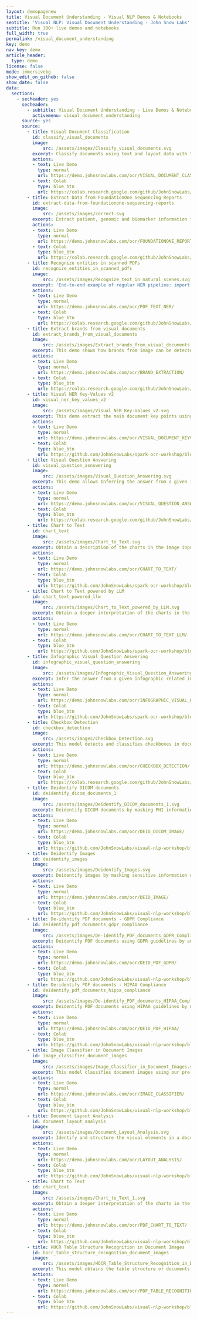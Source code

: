```yaml
---
layout: demopagenew
title: Visual Document Understanding - Visual NLP Demos & Notebooks
seotitle: 'Visual NLP: Visual Document Understanding - John Snow Labs'
subtitle: Run 300+ live demos and notebooks
full_width: true
permalink: /visual_document_understanding
key: demo
nav_key: demo
article_header:
  type: demo
license: false
mode: immersivebg
show_edit_on_github: false
show_date: false
data:
  sections:  
    - secheader: yes
      secheader:
        - subtitle: Visual Document Understanding - Live Demos & Notebooks
          activemenu: visual_document_understanding
      source: yes
      source: 
        - title: Visual Document Classification
          id: classify_visual_documents
          image: 
              src: /assets/images/Classify_visual_documents.svg
          excerpt: Classify documents using text and layout data with the new features offered by Spark OCR.
          actions:
          - text: Live Demo
            type: normal
            url: https://demo.johnsnowlabs.com/ocr/VISUAL_DOCUMENT_CLASSIFY/
          - text: Colab
            type: blue_btn
            url: https://colab.research.google.com/github/JohnSnowLabs/spark-ocr-workshop/blob/master/jupyter/SparkOCRVisualDocumentClassifier.ipynb        
        - title: Extract Data from FoundationOne Sequencing Reports
          id: extract-data-from-foundationone-sequencing-reports
          image: 
              src: /assets/images/correct.svg
          excerpt: Extract patient, genomic and biomarker information from FoundationOne Sequencing Reports.
          actions:
          - text: Live Demo
            type: normal
            url: https://demo.johnsnowlabs.com/ocr/FOUNDATIONONE_REPORT_PARSING/
          - text: Colab
            type: blue_btn
            url: https://colab.research.google.com/github/JohnSnowLabs/spark-nlp-workshop/blob/master/tutorials/streamlit_notebooks/ocr/FOUNDATIONONE_REPORT_PARSING.ipynb 
        - title: Recognize entities in scanned PDFs
          id: recognize_entities_in_scanned_pdfs
          image: 
              src: /assets/images/Recognize_text_in_natural_scenes.svg
          excerpt: 'End-to-end example of regular NER pipeline: import scanned images from cloud storage, preprocess them for improving their quality, recognize text using Spark OCR, correct the spelling mistakes for improving OCR results and finally run NER for extracting entities.'
          actions:
          - text: Live Demo
            type: normal
            url: https://demo.johnsnowlabs.com/ocr/PDF_TEXT_NER/
          - text: Colab
            type: blue_btn
            url: https://colab.research.google.com/github/JohnSnowLabs/spark-nlp-workshop/blob/master/tutorials/streamlit_notebooks/ocr/PDF_TEXT_NER.ipynb
        - title: Extract brands from visual documents
          id: extract_brands_from_visual_documents 
          image: 
              src: /assets/images/Extract_brands_from_visual_documents.svg
          excerpt: This demo shows how brands from image can be detected using Spark OCR.
          actions:
          - text: Live Demo
            type: normal
            url: https://demo.johnsnowlabs.com/ocr/BRAND_EXTRACTION/
          - text: Colab
            type: blue_btn
            url: https://colab.research.google.com/github/JohnSnowLabs/spark-nlp-workshop/blob/master/tutorials/streamlit_notebooks/ocr/BRAND_EXTRACTION.ipynb
        - title: Visual NER Key-Values v2
          id: visual_ner_key_values_v2 
          image: 
              src: /assets/images/Visual_NER_Key-Values_v2.svg
          excerpt: This demo extract the main document key points using our pre-trained Spark OCR model. 
          actions:
          - text: Live Demo
            type: normal
            url: https://demo.johnsnowlabs.com/ocr/VISUAL_DOCUMENT_KEYVALUES_NER_LILT/
          - text: Colab
            type: blue_btn
            url: https://github.com/JohnSnowLabs/spark-ocr-workshop/blob/master/jupyter/SparkOCRVisualDocumentNer-FormParsing.ipynb
        - title: Visual Question Answering
          id: visual_question_asnswering
          image: 
              src: /assets/images/Visual_Question_Answering.svg
          excerpt: This demo allows Inferring the answer from a given image and a text-based question by using our pre-trained Spark OCR models.
          actions:
          - text: Live Demo
            type: normal
            url: https://demo.johnsnowlabs.com/ocr/VISUAL_QUESTION_ANSWERING/
          - text: Colab
            type: blue_btn
            url: https://colab.research.google.com/github/JohnSnowLabs/spark-ocr-workshop/blob/master/jupyter/Cards/SparkOcrVisualQuestionAnswering.ipynb
        - title: Chart to Text
          id: chart_text
          image: 
              src: /assets/images/Chart_to_Text.svg
          excerpt: Obtain a description of the charts in the image input document by using our Spark OCR model.
          actions:
          - text: Live Demo
            type: normal
            url: https://demo.johnsnowlabs.com/ocr/CHART_TO_TEXT/
          - text: Colab
            type: blue_btn
            url: https://github.com/JohnSnowLabs/spark-ocr-workshop/blob/master/jupyter/SparkOcrChartToTextTable.ipynb
        - title: Chart to Text powered by LLM
          id: chart_text_powered_llm
          image: 
              src: /assets/images/Chart_to_Text_powered_by_LLM.svg
          excerpt: Obtain a deeper interpretation of the charts in the image input document by using our Spark OCR model powered by LLM. 
          actions:
          - text: Live Demo
            type: normal
            url: https://demo.johnsnowlabs.com/ocr/CHART_TO_TEXT_LLM/
          - text: Colab
            type: blue_btn
            url: https://github.com/JohnSnowLabs/spark-ocr-workshop/blob/master/jupyter/Cards/SparkOcrChartToTextLLM.ipynb
        - title: Infographic Visual Question Answering
          id: infographic_visual_question_answering
          image: 
              src: /assets/images/Infographic_Visual_Question_Answering.svg
          excerpt: Infer the answer from a given infographic related image and a text-based question by using our pre-trained Spark OCR model.
          actions:
          - text: Live Demo
            type: normal
            url: https://demo.johnsnowlabs.com/ocr/INFOGRAPHIC_VISUAL_QUESTION_ANSWERING/
          - text: Colab
            type: blue_btn
            url: https://github.com/JohnSnowLabs/spark-ocr-workshop/blob/208cebd1353c5b194baadbcea6e32c292eb46a08/jupyter/Cards/SparkOCRInfographicsVisualQuestionAnswering.ipynb
        - title: Checkbox Detection
          id: checkbox_detection
          image: 
              src: /assets/images/Checkbox_Detection.svg
          excerpt: This model detects and classifies checkboxes in document images using our pre-trained Spark OCR model.
          actions:
          - text: Live Demo
            type: normal
            url: https://demo.johnsnowlabs.com/ocr/CHECKBOX_DETECTION/
          - text: Colab
            type: blue_btn
            url: https://colab.research.google.com/github/JohnSnowLabs/spark-ocr-workshop/blob/master/jupyter/SparkOcrCheckBoxDetection.ipynb
        - title: Deidentify DICOM documents
          id: deidentify_dicom_documents_1
          image: 
              src: /assets/images/Deidentify_DICOM_documents_1.svg
          excerpt: Deidentify DICOM documents by masking PHI information on the image and by either masking or obfuscating PHI from the metadata.
          actions:
          - text: Live Demo
            type: normal
            url: https://demo.johnsnowlabs.com/ocr/DEID_DICOM_IMAGE/
          - text: Colab
            type: blue_btn
            url: https://github.com/JohnSnowLabs/visual-nlp-workshop/blob/master/jupyter/SparkOcrImageDeIdentification.ipynb
        - title: Deidentify Images
          id: deidentify_images
          image: 
              src: /assets/images/Deidentify_Images.svg
          excerpt: Deidentify images by masking sensitive information on the image and by either masking or obfuscating.
          actions:
          - text: Live Demo
            type: normal
            url: https://demo.johnsnowlabs.com/ocr/DEID_IMAGE/
          - text: Colab
            type: blue_btn
            url: https://github.com/JohnSnowLabs/visual-nlp-workshop/blob/master/jupyter/SparkOcrImageDeIdentification.ipynb
        - title: De-identify PDF documents - GDPR Compliance
          id: deidentify_pdf_documents_gdpr_compliance
          image: 
              src: /assets/images/De-identify_PDF_documents_GDPR_Compliance.svg
          excerpt: Deidentify PDF documents using GDPR guidelines by anonymizing PHI information using out of the box Spark NLP models.
          actions:
          - text: Live Demo
            type: normal
            url: https://demo.johnsnowlabs.com/ocr/DEID_PDF_GDPR/
          - text: Colab
            type: blue_btn
            url: https://github.com/JohnSnowLabs/visual-nlp-workshop/blob/master/jupyter/SparkOcrImageDeIdentification.ipynb
        - title: De-identify PDF documents - HIPAA Compliance
          id: deidentify_pdf_documents_hippa_compliance
          image: 
              src: /assets/images/De-identify_PDF_documents_HIPAA_Compliance.svg
          excerpt: Deidentify PDF documents using HIPAA guidelines by masking PHI information using out of the box Spark NLP models.
          actions:
          - text: Live Demo
            type: normal
            url: https://demo.johnsnowlabs.com/ocr/DEID_PDF_HIPAA/
          - text: Colab
            type: blue_btn
            url: https://github.com/JohnSnowLabs/visual-nlp-workshop/blob/master/jupyter/SparkOcrImageDeIdentification.ipynb
        - title: Image Classifier in Document Images 
          id: image_classifier_document_images
          image: 
              src: /assets/images/Image_Classifier_in_Document_Images.svg
          excerpt: This model classifies document images using our pre-trained Spark OCR model.
          actions:
          - text: Live Demo
            type: normal
            url: https://demo.johnsnowlabs.com/ocr/IMAGE_CLASSIFIER/
          - text: Colab
            type: blue_btn
            url: https://github.com/JohnSnowLabs/visual-nlp-workshop/blob/master/jupyter/SparkOCRVisualDocumentClassifierv3.ipynb
        - title: Document Layout Analysis 
          id: document_layout_analysis
          image: 
              src: /assets/images/Document_Layout_Analysis.svg
          excerpt: Identify and structure the visual elements in a document by using our pre-trained Spark OCR models.
          actions:
          - text: Live Demo
            type: normal
            url: https://demo.johnsnowlabs.com/ocr/LAYOUT_ANALYSIS/
          - text: Colab
            type: blue_btn
            url: https://github.com/JohnSnowLabs/visual-nlp-workshop/blob/master/jupyter/Cards/SparkOCRDitLayoutAnalyze.ipynb
        - title: Chart to Text
          id: chart_text
          image: 
              src: /assets/images/Chart_to_Text_1.svg
          excerpt: Obtain a deeper interpretation of the charts in the PDF input document by using our Spark OCR model powered by LLM.
          actions:
          - text: Live Demo
            type: normal
            url: https://demo.johnsnowlabs.com/ocr/PDF_CHART_TO_TEXT/
          - text: Colab
            type: blue_btn
            url: https://github.com/JohnSnowLabs/visual-nlp-workshop/blob/master/jupyter/SparkOcrChartToTextLLM.ipynb
        - title: HOCR Table Structure Recognition in Document Images
          id: hocr_table_structure_recognition_document_images
          image: 
              src: /assets/images/HOCR_Table_Structure_Recognition_in_Document_Images.svg
          excerpt: This model obtains the table structure of documents images using our HOCR pre-trained Spark OCR model.
          actions:
          - text: Live Demo
            type: normal
            url: https://demo.johnsnowlabs.com/ocr/PDF_TABLE_RECOGNITION_HOCR/
          - text: Colab
            type: blue_btn
            url: https://github.com/JohnSnowLabs/visual-nlp-workshop/blob/master/jupyter/SparkOcrImageTableRecognitionWHOCR.ipynb
---
```

